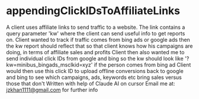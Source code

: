 # appendingClickIDsToAffiliateLinks

A client uses affiliate links to send traffic to a website. The link contains a query parameter 'kw' where the client can send useful info to get reports on.
Client wanted to track if traffic comes from bing ads or google ads then the kw report should reflect that so that client knows how his campaigns are doing, in terms of affiliate sales and profits
Client then also wanted me to send individual click IDs from google and bing so the kw should look like '?kw=minibus_bingads_msclkid=xyz' if the person comes from bing ad
Client would then use this click ID to upload offline conversions back to google and bing to see which campaigns, ads, keywords etc bring sales versus those that don't
Written with help of Claude AI on cursor
Email me at: jzkhan1111@gmail.com for further info

